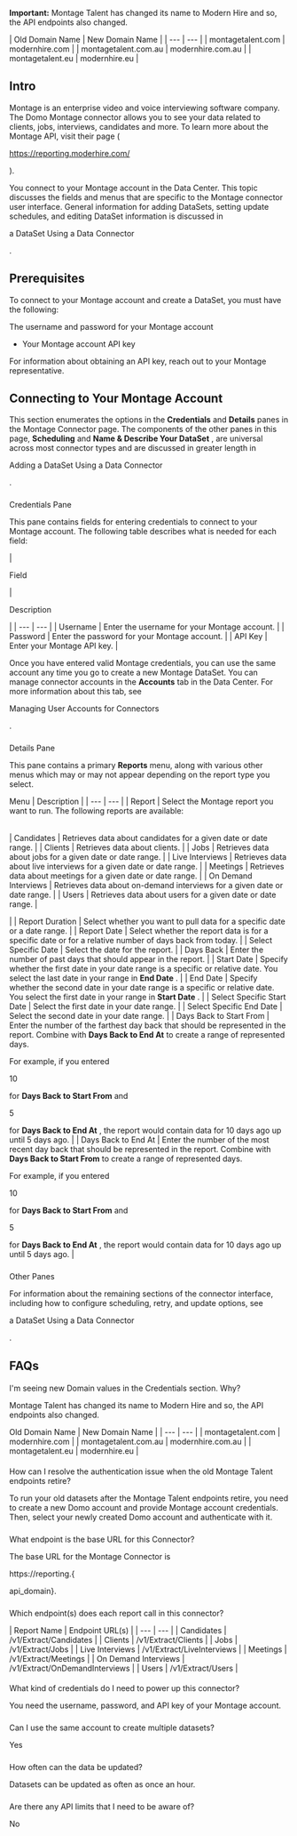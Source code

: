 


**Important:**
 Montage Talent has changed its name to Modern Hire and so, the API endpoints also changed.


|
 Old Domain Name
  |
 New Domain Name
  |
| --- | --- |
|
 montagetalent.com
  |
 modernhire.com
  |
|
 montagetalent.com.au
  |
 modernhire.com.au
  |
|
 montagetalent.eu
  |
 modernhire.eu
  |

Intro
-------

Montage is an enterprise video and voice interviewing software company. The Domo Montage connector allows you to see your data related to clients, jobs, interviews, candidates and more. To learn more about the Montage API, visit their page (

https://reporting.moderhire.com/

).


 You connect to your Montage account in the Data Center. This topic discusses the fields and menus that are specific to the Montage connector user interface. General information for adding DataSets, setting update schedules, and editing DataSet information is discussed in

a DataSet Using a Data Connector

.


 Prerequisites
---------------

To connect to your Montage account and create a DataSet, you must have the following:

 The username and password for your Montage account
* Your Montage account API key

For information about obtaining an API key, reach out to your Montage representative.


 Connecting to Your Montage Account
------------------------------------


 This section enumerates the options in the
 **Credentials**
 and
 **Details**
 panes in the Montage Connector page. The components of the other panes in this page,
 **Scheduling**
 and
 **Name & Describe Your DataSet**
 , are universal across most connector types and are discussed in greater length in

Adding a DataSet Using a Data Connector

.


###

Credentials Pane


 This pane contains fields for entering credentials to connect to your Montage account. The following table describes what is needed for each field:


|

Field

|

Description

|
| --- | --- |
|
 Username
  |
 Enter the username for your Montage account.
  |
|
 Password
  |
 Enter the password for your Montage account.
  |
|
 API Key
  |
 Enter your Montage API key.
  |


 Once you have entered valid Montage credentials, you can use the same account any time you go to create a new Montage DataSet. You can manage connector accounts in the
 **Accounts**
 tab in the Data Center. For more information about this tab, see

Managing User Accounts for Connectors

.


###
 Details Pane

This pane contains a primary
 **Reports**
 menu, along with various other menus which may or may not appear depending on the report type you select.


 Menu
  |
 Description
  |
| --- | --- |
|
 Report
  |
 Select the Montage report you want to run. The following reports are available:


|  |  |
| --- | --- |
|
 Candidates
  |
 Retrieves data about candidates for a given date or date range.
  |
|
 Clients
  |
 Retrieves data about clients.
  |
|
 Jobs
  |
 Retrieves data about jobs for a given date or date range.
  |
|
 Live Interviews
  |
 Retrieves data about live interviews for a given date or date range.
  |
|
 Meetings
  |
 Retrieves data about meetings for a given date or date range.
  |
|
 On Demand Interviews
  |
 Retrieves data about on-demand interviews for a given date or date range.
  |
|
 Users
  |
 Retrieves data about users for a given date or date range.
  |

|
|
 Report Duration
  |
 Select whether you want to pull data for a specific date or a date range.
  |
|
 Report Date
  |
 Select whether the report data is for a specific date or for a relative number of days back from today.
  |
|
 Select Specific Date
  |
 Select the date for the report.
  |
|
 Days Back
  |
 Enter the number of past days that should appear in the report.
  |
|
 Start Date
  |
 Specify whether the first date in your date range is a specific or relative date. You select the last date in your range in
 **End Date**
 .
  |
|
 End Date
  |
 Specify whether the second date in your date range is a specific or relative date. You select the first date in your range in
 **Start Date**
 .
  |
|
 Select Specific Start Date
  |
 Select the first date in your date range.
  |
|
 Select Specific End Date
  |
 Select the second date in your date range.
  |
|
 Days Back to Start From
  |
 Enter the number of the farthest day back that should be represented in the report. Combine with
 **Days Back to End At**
 to create a range of represented days.


 For example, if you entered

10

for
 **Days Back to Start From**
 and

5

for
 **Days Back to End At**
 , the report would contain data for 10 days ago up until 5 days ago.
  |
|
 Days Back to End At
  |
 Enter the number of the most recent day back that should be represented in the report. Combine with
 **Days Back to Start From**
 to create a range of represented days.


 For example, if you entered

10

for
 **Days Back to Start From**
 and

5

for
 **Days Back to End At**
 , the report would contain data for 10 days ago up until 5 days ago.
  |


###
 Other Panes

For information about the remaining sections of the connector interface, including how to configure scheduling, retry, and update options, see

a DataSet Using a Data Connector

.


 FAQs
------


####
 I'm seeing new Domain values in the Credentials section. Why?

Montage Talent has changed its name to Modern Hire and so, the API endpoints also changed.


 Old Domain Name
  |
 New Domain Name
  |
| --- | --- |
|
 montagetalent.com
  |
 modernhire.com
  |
|
 montagetalent.com.au
  |
 modernhire.com.au
  |
|
 montagetalent.eu
  |
 modernhire.eu
  |


####
 How can I resolve the authentication issue when the old Montage Talent endpoints retire?

To run your old datasets after the Montage Talent endpoints retire, you need to create a new Domo account and provide Montage account credentials. Then, select your newly created Domo account and authenticate with it.

###
 What endpoint is the base URL for this Connector?

The base URL for the Montage Connector is

https://reporting.{

api\_domain}.

###
 Which endpoint(s) does each report call in this connector?


|
 Report Name
  |
 Endpoint URL(s)
  |
| --- | --- |
|
 Candidates
  |
 /v1/Extract/Candidates
  |
|
 Clients
  |
 /v1/Extract/Clients
  |
|
 Jobs
  |
 /v1/Extract/Jobs
  |
|
 Live Interviews
  |
 /v1/Extract/LiveInterviews
  |
|
 Meetings
  |
 /v1/Extract/Meetings
  |
|
 On Demand Interviews
  |
 /v1/Extract/OnDemandInterviews
  |
|
 Users
  |
 /v1/Extract/Users
  |


####
 What kind of credentials do I need to power up this connector?

You need the username, password, and API key of your Montage account.

###
 Can I use the same account to create multiple datasets?

Yes

###
 How often can the data be updated?

Datasets can be updated as often as once an hour.

###
 Are there any API limits that I need to be aware of?

No

